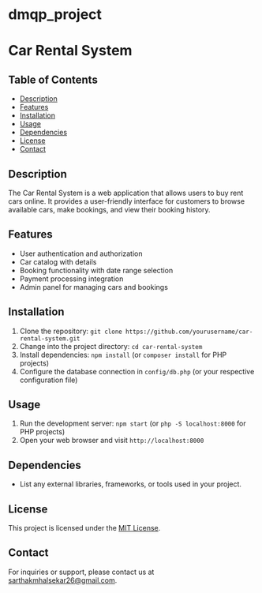 # dmqp_project


# Car Rental System

## Table of Contents
- [Description](#description)
- [Features](#features)
- [Installation](#installation)
- [Usage](#usage)
- [Dependencies](#dependencies)
- [License](#license)
- [Contact](#contact)

## Description
The Car Rental System is a web application that allows users to buy rent cars online. It provides a user-friendly interface for customers to browse available cars, make bookings, and view their booking history.

## Features
- User authentication and authorization
- Car catalog with details
- Booking functionality with date range selection
- Payment processing integration
- Admin panel for managing cars and bookings

## Installation
1. Clone the repository: `git clone https://github.com/yourusername/car-rental-system.git`
2. Change into the project directory: `cd car-rental-system`
3. Install dependencies: `npm install` (or `composer install` for PHP projects)
4. Configure the database connection in `config/db.php` (or your respective configuration file)

## Usage
1. Run the development server: `npm start` (or `php -S localhost:8000` for PHP projects)
2. Open your web browser and visit `http://localhost:8000`

## Dependencies
- List any external libraries, frameworks, or tools used in your project.

## License
This project is licensed under the [MIT License](LICENSE).

## Contact
For inquiries or support, please contact us at [sarthakmhalsekar26@gmail.com](mailto:sarthakmhalsekar26@gmail.com).
